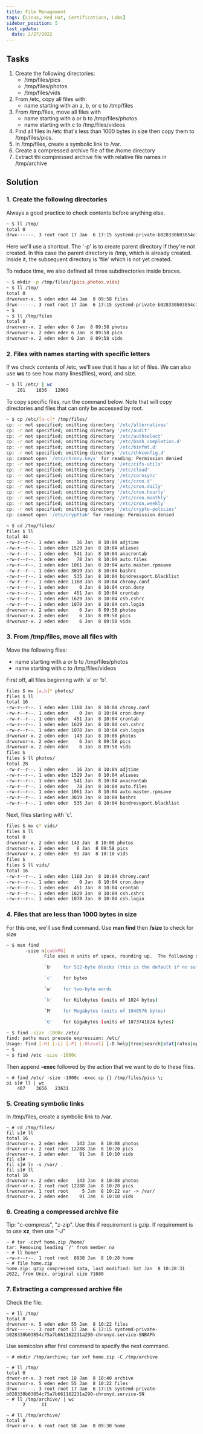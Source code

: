 ```yaml
---
title: File Management
tags: [Linux, Red Hat, Certifications, Labs]
sidebar_position: 5
last_update:
  date: 2/27/2022
---
```



## Tasks

1. Create the following directories:
	- /tmp/files/pics
	- /tmp/files/photos
	- /tmp/files/vids
2. From /etc, copy all files with:
	- name starting with an a, b, or c to /tmp/files
3. From /tmp/files, move all files with
	- name starting with a or b to /tmp/files/photos
	- name starting with c to /tmp/files/videos
4. Find all files in /etc that's less than 1000 bytes in size then copy them to  /tmp/files/pics.
5. In /tmp/files, create a symbolic link to /var.
6. Create a compressed archive file of the /home directory
7. Extract thi compressed archive file with relative file names in /tmp/archive

## Solution

### 1. Create the following directories

Always a good practice to check contents before anything else.

```bash
~ $ ll /tmp/
total 0
drwx------. 3 root root 17 Jan  6 17:15 systemd-private-b028330b03854c75a7b661162231a290-chronyd.service-SNBAPh
```

Here we'll use a shortcut. The '-p' is to create parent directory if they're not created. In this case the parent directory is /tmp, which is already created. Inside it, the subsequent directory is 'file' which is not yet created.

To reduce time, we also defined all three subdirectories inside braces.

```bash
~ $ mkdir -p /tmp/files/{pics,photos,vids}
~ $ ll /tmp/
total 0
drwxrwxr-x. 5 eden eden 44 Jan  8 09:58 files
drwx------. 3 root root 17 Jan  6 17:15 systemd-private-b028330b03854c75a7b661162231a290-chronyd.service-SNBAPh
~ $
~ $ ll /tmp/files
total 0
drwxrwxr-x. 2 eden eden 6 Jan  8 09:58 photos
drwxrwxr-x. 2 eden eden 6 Jan  8 09:58 pics
drwxrwxr-x. 2 eden eden 6 Jan  8 09:58 vids
```

### 2. Files with names starting with specific letters

If we check contents of /etc, we'll see that it has a lot of files. We can also use **wc** to see how many lines(files), word, and size.

```bash
~ $ ll /etc/ | wc
    201    1836   12069
```

To copy specific files, run the command below. Note that will copy directories and files that can only be accessed by root.

```bash
~ $ cp /etc/[a-c]* /tmp/files/
cp: -r not specified; omitting directory '/etc/alternatives'
cp: -r not specified; omitting directory '/etc/audit'
cp: -r not specified; omitting directory '/etc/authselect'
cp: -r not specified; omitting directory '/etc/bash_completion.d'
cp: -r not specified; omitting directory '/etc/binfmt.d'
cp: -r not specified; omitting directory '/etc/chkconfig.d'
cp: cannot open '/etc/chrony.keys' for reading: Permission denied
cp: -r not specified; omitting directory '/etc/cifs-utils'
cp: -r not specified; omitting directory '/etc/cloud'
cp: -r not specified; omitting directory '/etc/corosync'
cp: -r not specified; omitting directory '/etc/cron.d'
cp: -r not specified; omitting directory '/etc/cron.daily'
cp: -r not specified; omitting directory '/etc/cron.hourly'
cp: -r not specified; omitting directory '/etc/cron.monthly'
cp: -r not specified; omitting directory '/etc/cron.weekly'
cp: -r not specified; omitting directory '/etc/crypto-policies'
cp: cannot open '/etc/crypttab' for reading: Permission denied
```
```bash
~ $ cd /tmp/files/
files $ ll
total 44
-rw-r--r--. 1 eden eden   16 Jan  8 10:04 adjtime
-rw-r--r--. 1 eden eden 1529 Jan  8 10:04 aliases
-rw-r--r--. 1 eden eden  541 Jan  8 10:04 anacrontab
-rw-r--r--. 1 eden eden   78 Jan  8 10:04 auto.files
-rw-r--r--. 1 eden eden 1061 Jan  8 10:04 auto.master.rpmsave
-rw-r--r--. 1 eden eden 3019 Jan  8 10:04 bashrc
-rw-r--r--. 1 eden eden  535 Jan  8 10:04 bindresvport.blacklist
-rw-r--r--. 1 eden eden 1168 Jan  8 10:04 chrony.conf
-rw-r--r--. 1 eden eden    0 Jan  8 10:04 cron.deny
-rw-r--r--. 1 eden eden  451 Jan  8 10:04 crontab
-rw-r--r--. 1 eden eden 1629 Jan  8 10:04 csh.cshrc
-rw-r--r--. 1 eden eden 1078 Jan  8 10:04 csh.login
drwxrwxr-x. 2 eden eden    6 Jan  8 09:58 photos
drwxrwxr-x. 2 eden eden    6 Jan  8 09:58 pics
drwxrwxr-x. 2 eden eden    6 Jan  8 09:58 vids
```

### 3. From /tmp/files, move all files with

Move the following files:

- name starting with a or b to /tmp/files/photos
- name starting with c to /tmp/files/videos

First off, all files beginning with 'a' or 'b'.

```bash
files $ mv [a,b]* photos/
files $ ll
total 16
-rw-r--r--. 1 eden eden 1168 Jan  8 10:04 chrony.conf
-rw-r--r--. 1 eden eden    0 Jan  8 10:04 cron.deny
-rw-r--r--. 1 eden eden  451 Jan  8 10:04 crontab
-rw-r--r--. 1 eden eden 1629 Jan  8 10:04 csh.cshrc
-rw-r--r--. 1 eden eden 1078 Jan  8 10:04 csh.login
drwxrwxr-x. 2 eden eden  143 Jan  8 10:08 photos
drwxrwxr-x. 2 eden eden    6 Jan  8 09:58 pics
drwxrwxr-x. 2 eden eden    6 Jan  8 09:58 vids
files $
files $ ll photos/
total 28
-rw-r--r--. 1 eden eden   16 Jan  8 10:04 adjtime
-rw-r--r--. 1 eden eden 1529 Jan  8 10:04 aliases
-rw-r--r--. 1 eden eden  541 Jan  8 10:04 anacrontab
-rw-r--r--. 1 eden eden   78 Jan  8 10:04 auto.files
-rw-r--r--. 1 eden eden 1061 Jan  8 10:04 auto.master.rpmsave
-rw-r--r--. 1 eden eden 3019 Jan  8 10:04 bashrc
-rw-r--r--. 1 eden eden  535 Jan  8 10:04 bindresvport.blacklist
```

Next, files starting with 'c'.
```bash
files $ mv c* vids/
files $ ll
total 0
drwxrwxr-x. 2 eden eden 143 Jan  8 10:08 photos
drwxrwxr-x. 2 eden eden   6 Jan  8 09:58 pics
drwxrwxr-x. 2 eden eden  91 Jan  8 10:10 vids
files $
files $ ll vids/
total 16
-rw-r--r--. 1 eden eden 1168 Jan  8 10:04 chrony.conf
-rw-r--r--. 1 eden eden    0 Jan  8 10:04 cron.deny
-rw-r--r--. 1 eden eden  451 Jan  8 10:04 crontab
-rw-r--r--. 1 eden eden 1629 Jan  8 10:04 csh.cshrc
-rw-r--r--. 1 eden eden 1078 Jan  8 10:04 csh.login
```

### 4. Files that are less than 1000 bytes in size

For this one, we'll use **find** command. Use **man find** then  **/size** to check for size
```bash
~ $ man find
       -size n[cwbkMG]
              File uses n units of space, rounding up.  The following suffixes can be used:

              `b'    for 512-byte blocks (this is the default if no suffix is used)

              `c'    for bytes

              `w'    for two-byte words

              `k'    for Kilobytes (units of 1024 bytes)

              `M'    for Megabytes (units of 1048576 bytes)

              `G'    for Gigabytes (units of 1073741824 bytes)
```
```bash
~ $ find -size -1000c /etc/
find: paths must precede expression: /etc/
Usage: find [-H] [-L] [-P] [-Olevel] [-D help|tree|search|stat|rates|opt|exec] [path...] [expression]
~ $
~ $ find /etc -size -1000c
```

Then append **-exec** followed by the action that we want to do to these files.

```
~ # find /etc/ -size -1000c -exec cp {} /tmp/files/pics \;
pi s]# ll | wc
    407    3656   23631
```

### 5. Creating symbolic links

In /tmp/files, create a symbolic link to /var.

```
~ # cd /tmp/files/
fil s]# ll
total 16
drwxrwxr-x. 2 eden eden   143 Jan  8 10:08 photos
drwxr-xr-x. 2 root root 12288 Jan  8 10:20 pics
drwxrwxr-x. 2 eden eden    91 Jan  8 10:10 vids
fil s]#
fil s]# ln -s /var/ .
fil s]# ll
total 16
drwxrwxr-x. 2 eden eden   143 Jan  8 10:08 photos
drwxr-xr-x. 2 root root 12288 Jan  8 10:20 pics
lrwxrwxrwx. 1 root root     5 Jan  8 10:22 var -> /var/
drwxrwxr-x. 2 eden eden    91 Jan  8 10:10 vids
```

### 6. Creating a compressed archive file 

Tip: "c-compress", "z-zip". Use this if requirement is gzip.
If requirement is to use **xz**, then use "-J"

```
~ # tar -czvf home.zip /home/
tar: Removing leading `/' from member na
~ # ll home*
-rw-r--r--. 1 root root  8938 Jan  8 10:28 home
~ # file home.zip
home.zip: gzip compressed data, last modified: Sat Jan  8 10:28:31 2022, from Unix, original size 71680
```

### 7. Extracting a compressed archive file

Check the file. 

```
~ # ll /tmp/
total 0
drwxrwxr-x. 5 eden eden 55 Jan  8 10:22 files
drwx------. 3 root root 17 Jan  6 17:15 systemd-private-b028330b03854c75a7b661162231a290-chronyd.service-SNBAPh
```

Use semicolon after first command to specify the next command.
```
~ # mkdir /tmp/archive; tar xvf home.zip -C /tmp/archive
```
```
~ # ll /tmp/
total 0
drwxr-xr-x. 3 root root 18 Jan  8 10:40 archive
drwxrwxr-x. 5 eden eden 55 Jan  8 10:22 files
drwx------. 3 root root 17 Jan  6 17:15 systemd-private-b028330b03854c75a7b661162231a290-chronyd.service-SN
~ # ll /tmp/archive/ | wc
      2      11    

~ # ll /tmp/archive/
total 0
drwxr-xr-x. 6 root root 58 Jan  8 09:30 home
```




